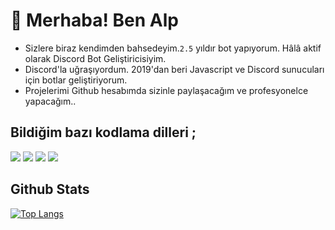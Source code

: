 # 👋 Merhaba! Ben Alp

- Sizlere biraz kendimden bahsedeyim.`2.5` yıldır bot yapıyorum. Hâlâ aktif olarak Discord Bot Geliştiricisiyim.
- Discord'la uğraşıyordum. 2019'dan beri Javascript ve Discord sunucuları için botlar geliştiriyorum.
- Projelerimi Github hesabımda sizinle paylaşacağım ve profesyonelce yapacağım..

## Bildiğim bazı kodlama dilleri ; 
<p>
<img src="https://img.shields.io/badge/javascript%20-%23323330.svg?&style=for-the-badge&logo=javascript&logoColor=%23F7DF1E"/> 
<img src="https://img.shields.io/badge/node.js%20-%2343853D.svg?&style=for-the-badge&logo=node.js&logoColor=white"/>
<img src="https://img.shields.io/badge/html5%20-%23E34F26.svg?&style=for-the-badge&logo=html5&logoColor=white"/>  
<img src="https://img.shields.io/badge/css3%20-%231572B6.svg?&style=for-the-badge&logo=css3&logoColor=white"/> 
</p>

## Github Stats  
[![Top Langs](https://github-readme-stats.vercel.app/api/top-langs/?username=diegoxdev)](https://github.com/diegoxdev)
